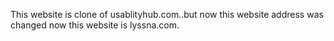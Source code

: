 This website is clone of usablityhub.com..but now this website address was changed now this website is lyssna.com.
